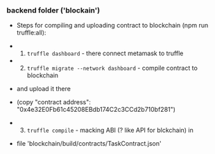 ### backend folder ('blockain')

-   Steps for compiling and uploading contract to blockchain (npm run truffle:all):

-   1. `truffle dashboard` - there connect metamask to truffle

-   2. `truffle migrate --network dashboard` - compile contract to blockchain
-   and upload it there
-   (copy "contract address": "0x4e32E0Fb61c45208EBdb174C2c3CCd2b710bf281")

-   3. `truffle compile` - macking ABI (? like API for blckchain) in
-   file 'blockchain/build/contracts/TaskContract.json'
